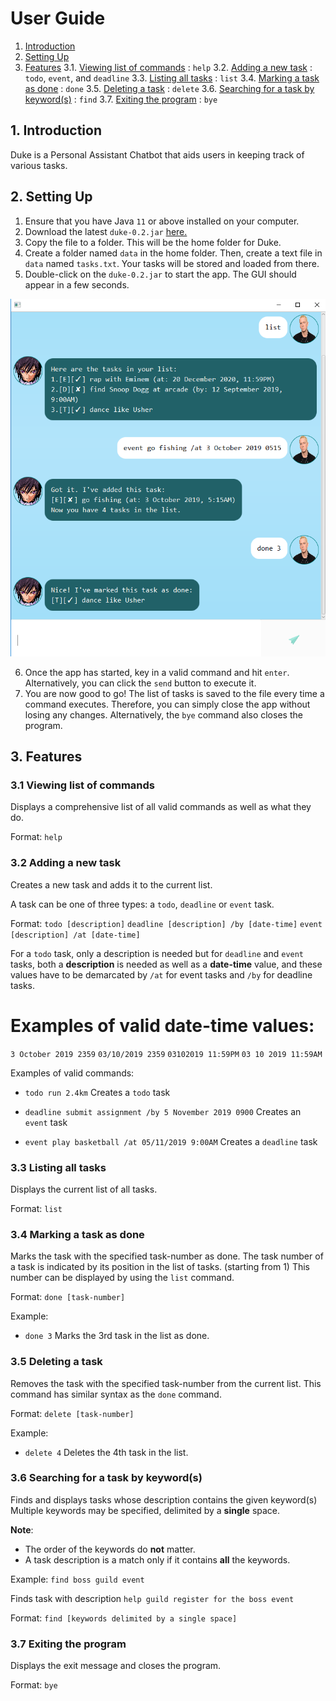 # User Guide
1. [Introduction](#1-introduction)
2. [Setting Up](#2-setting-up)
3. [Features](#3-features)
    3.1. [Viewing list of commands](#31-viewing-list-of-commands) : `help`
    3.2. [Adding a new task](#32-adding-a-new-task) : `todo`, `event`, and `deadline`
    3.3. [Listing all tasks](#33-listing-all-tasks) : `list`
    3.4. [Marking a task as done](#34-marking-a-task-as-done) : `done`
    3.5. [Deleting a task](#35-deleting-a-task) : `delete`
    3.6. [Searching for a task by keyword(s)](#36-finding-a-task) : `find`
    3.7. [Exiting the program](#37-exiting-the-program) : `bye`

## 1. Introduction
Duke is a Personal Assistant Chatbot that aids users in keeping track of various tasks.

## 2. Setting Up
1. Ensure that you have Java `11` or above installed on your computer. 
2. Download the latest `duke-0.2.jar` [here.](https://github.com/bruceskellator/duke/releases/tag/A-Release)
3. Copy the file to a folder. This will be the home folder for Duke.
4. Create a folder named `data` in the home folder. Then, create a text file in `data` named `tasks.txt`. 
Your tasks will be stored and loaded from there.
5. Double-click on the `duke-0.2.jar` to start the app. The GUI should appear in a few seconds.

![Screenshot of Duke GUI](https://github.com/bruceskellator/duke/blob/master/docs/Ui.png)

6. Once the app has started, key in a valid command and hit `enter`.
Alternatively, you can click the `send` button to execute it.
7. You are now good to go! The list of tasks is saved to the file every
time a command executes. Therefore, you can simply close the app without losing any changes.
Alternatively, the `bye` command also closes the program.

## 3. Features

### 3.1 Viewing list of commands
Displays a comprehensive list of all valid commands as well as what they do.

Format: `help`

### 3.2 Adding a new task
Creates a new task and adds it to the current list.

A task can be one of three types: a `todo`, `deadline` or `event` task.

Format: 
`todo [description]` 
`deadline [description] /by [date-time]` 
`event [description] /at [date-time]`

For a `todo` task, only a description is needed but for `deadline` and `event`
tasks, both a **description** is needed as well as a **date-time** value, and these
values have to be demarcated by ` /at ` for event tasks and ` /by ` for deadline tasks.

# Examples of valid date-time values:
`3 October 2019 2359`
`03/10/2019 2359`
`03102019 11:59PM`
`03 10 2019 11:59AM`

Examples of valid commands: 

* `todo run 2.4km`
Creates a `todo` task

* `deadline submit assignment /by 5 November 2019 0900`
Creates an `event` task

* `event play basketball /at 05/11/2019 9:00AM`
Creates a `deadline` task

### 3.3 Listing all tasks
Displays the current list of all tasks.

Format: `list`

### 3.4 Marking a task as done
Marks the task with the specified task-number as done.
The task number of a task is indicated by its position
in the list of tasks. (starting from 1)
This number can be displayed by using the `list` command.

Format: `done [task-number]`

Example:
* `done 3`
Marks the 3rd task in the list as done.

### 3.5 Deleting a task
Removes the task with the specified task-number from the current list.
This command has similar syntax as the `done` command.

Format: `delete [task-number]`

Example:
* `delete 4`
Deletes the 4th task in the list.

### 3.6 Searching for a task by keyword(s)
Finds and displays tasks whose description contains the given keyword(s)
Multiple keywords may be specified, delimited by a **single** space.

**Note**: 
* The order of the keywords do **not** matter.
* A task description is a match only if it contains **all** the keywords.

Example: 
`find boss guild event`

Finds task with description `help guild register for the boss event`

Format: `find [keywords delimited by a single space]`

### 3.7 Exiting the program
Displays the exit message and closes the program.

Format: `bye`
